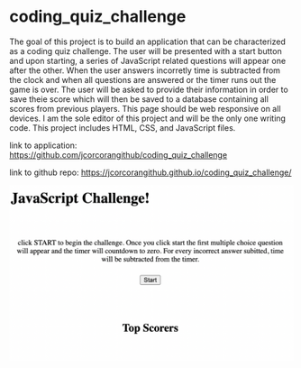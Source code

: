 # coding_quiz_challenge

The goal of this project is to build an application that can be characterized as a coding quiz challenge. The user will be presented with a start button and upon starting, a series of JavaScript related questions will appear one after the other. When the user answers incorretly time is subtracted from the clock and when all questions are answered or the timer runs out the game is over. The user will be asked to provide their information in order to save theie score which will then be saved to a database containing all scores from previous players. This page should be web responsive on all devices. I am the sole editor of this project and will be the only one writing code. This project includes HTML, CSS, and JavaScript files.

link to application:
https://github.com/jcorcorangithub/coding_quiz_challenge

link to github repo:
https://jcorcorangithub.github.io/coding_quiz_challenge/

![alt text](screenshot.png)
